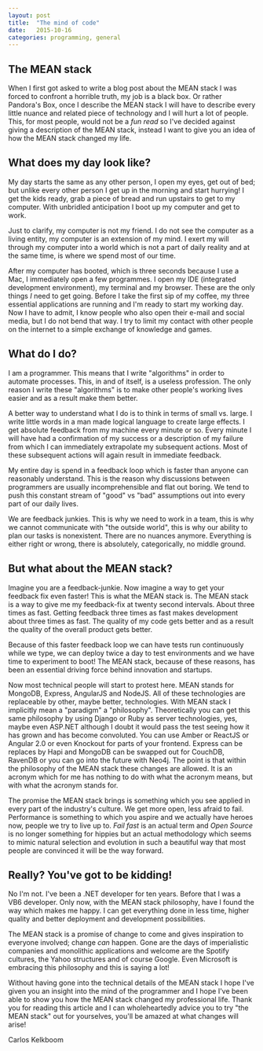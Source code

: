 ```yaml
---
layout: post
title:  "The mind of code"
date:   2015-10-16
categories: programming, general
---
```


## The MEAN stack

When I first got asked to write a blog post about the MEAN stack I was forced to confront a horrible truth, my job is
a black box. Or rather Pandora's Box, once I describe the MEAN stack I will have to describe every little nuance and 
related piece of technology and I will hurt a lot of people. This, for most people, would not be a *fun read* so I've 
decided against giving a description of the MEAN stack, instead I want to give you an idea of how the MEAN stack 
changed my life.

## What does my day look like?

My day starts the same as any other person, I open my eyes, get out of bed; but unlike every other person I get up in 
the morning and start hurrying! I get the kids ready, grab a piece of bread and run upstairs to get to my computer. With 
unbridled anticipation I boot up my computer and get to work.

Just to clarify, my computer is not my friend. I do not see the computer as a living entity, my computer is an 
extension of my mind. I exert my will through my computer into a world which is not a part of daily reality and at 
the same time, is where we spend most of our time.

After my computer has booted, which is three seconds because I use a Mac, I immediately open a few programmes. I 
open my IDE (integrated development environment), my terminal and my browser. These are the only things *I* need to get 
going. Before I take the first sip of my coffee, my three essential applications are running and I'm ready to start my 
working day. Now I have to admit, I know people who also open their e-mail and social media, but I do not bend that 
way. I try to limit my contact with other people on the internet to a simple exchange of knowledge and games. 

## What do I do?

I am a programmer. This means that I write "algorithms" in order to automate processes. This, in and of itself, is a 
useless profession. The only reason I write these "algorithms" is to make other people's working lives easier and 
as a result make them better.

A better way to understand what I do is to think in terms of small vs. large. I write little words in a man made
logical language to create large effects. I get absolute feedback from my machine every minute or so. Every
minute I will have had a confirmation of my success or a description of my failure from which I can immediately 
extrapolate my subsequent actions. Most of these subsequent actions will again result in immediate feedback. 

My entire day is spend in a feedback loop which is faster than anyone can reasonably understand. This is the reason 
why discussions between programmers are usually incomprehensible and flat out boring. We tend to push this constant 
stream of "good" vs "bad" assumptions out into every part of our daily lives.

We are feedback junkies. This is why we need to work in a team, this is why we cannot communicate with "the outside 
world", this is why our ability to plan our tasks is nonexistent. There are no nuances anymore. Everything is either 
right or wrong, there is absolutely, categorically, no middle ground.

## But what about the MEAN stack?

Imagine you are a feedback-junkie. Now imagine a way to get your feedback fix even faster! This is what the MEAN stack
is. The MEAN stack is a way to give me my feedback-fix at twenty second intervals. About three times as fast. Getting feedback 
three times as fast makes development about three times as fast. The quality of my code gets better and as a result the 
quality of the overall product gets better.

Because of this faster feedback loop we can have tests run continuously while we type, we can deploy twice a day to 
test environments and we have time to experiment to boot! The MEAN stack, because of these reasons, has been an essential driving
force behind innovation and startups.

Now most technical people will start to protest here. MEAN stands for MongoDB, Express, AngularJS and NodeJS. All of these
technologies are replaceable by other, maybe better, technologies. With MEAN stack I implicitly mean a "paradigm" a 
"philosophy". Theoretically you can get this same philosophy by using Django or Ruby as server technologies, yes, maybe
even ASP.NET although I doubt it would pass the test seeing how it has grown and has become convoluted. You can use 
Amber or ReactJS or Angular 2.0 or even Knockout for parts of your frontend. Express can be replaces by Hapi and MongoDB
can be swapped out for CouchDB, RavenDB or you can go into the future with Neo4j. The point is that within the philosophy 
of the MEAN stack these changes are allowed. It is an acronym which for me has nothing to do with what the acronym means, 
but with what the acronym stands for.

The promise the MEAN stack brings is something which you see applied in every part of the industry's culture. We 
get more open, less afraid to fail. Performance is something to which you aspire and we actually have heroes now, people 
we try to live up to. *Fail fast* is an actual term and *Open Source* is no longer something for hippies but an actual 
methodology which seems to mimic natural selection and evolution in such a beautiful way that most people are convinced 
it will be the way forward. 

## Really? You've got to be kidding!

No I'm not. I've been a .NET developer for ten years. Before that I was a VB6 developer. Only now, with the MEAN stack 
philosophy, have I found the way which makes me happy. I can get everything done in less time, higher quality and 
better deployment and development possibilities.

The MEAN stack is a promise of change to come and gives inspiration to everyone involved; change *can* 
happen. Gone are the days of imperialistic companies and monolithic applications and welcome are the Spotify cultures,
the Yahoo structures and of course Google. Even Microsoft is embracing this philosophy and this is saying a lot! 

Without having gone into the technical details of the MEAN stack I hope I've given you an insight into the mind of the 
programmer and I hope I've been able to show you how the MEAN stack changed my professional life. 
Thank you for reading this article and I can wholeheartedly advice you to try "the MEAN stack" out for yourselves, you'll be amazed at 
what changes will arise!

Carlos Kelkboom

